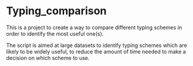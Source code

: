 # Typing_comparison

This is a project to create a way to compare different typing schemes in order to identify the most useful one(s). 

The script is aimed at large datasets to identify typing schemes which are likely to be widely useful, to reduce the amount of time needed to make a decision on which scheme to use.